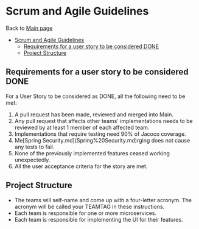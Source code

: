 # Scrum and Agile Guidelines

Back to [Main page](../README.md#table-of-contents)

<!-- TOC -->
* [Scrum and Agile Guidelines](#scrum-and-agile-guidelines)
  * [Requirements for a user story to be considered DONE](#requirements-for-a-user-story-to-be-considered-done)
  * [Project Structure](#project-structure)
<!-- TOC -->

## Requirements for a user story to be considered DONE
For a User Story to be considered as DONE, all the following need to be met:
<ol>
<li>A pull request has been made, reviewed and merged into Main.</li>
<li>Any pull request that affects other teams' implementations needs to be reviewed by at least 1 member of each affected team.</li>
<li>Implementations that require testing need 90% of Jacoco coverage.</li>
<li>Me[Spring Security.md](Spring%20Security.md)rging does not cause any tests to fail.</li>
<li>None of the previously implemented features ceased working unexpectedly.</li>
<li>All the user acceptance criteria for the story are met.</li>
</ol>

## Project Structure

- The teams will self-name and come up with a four-letter acronym. The acronym will be called your TEAMTAG in these instructions.
- Each team is responsible for one or more microservices.
- Each team is responsible for implementing the UI for their features.
